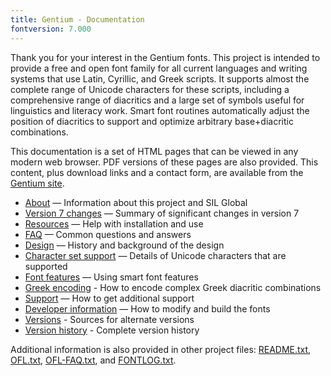 ```yaml
---
title: Gentium - Documentation
fontversion: 7.000
---
```


Thank you for your interest in the Gentium fonts. This project is intended to provide a free and open font family for all current languages and writing systems that use Latin, Cyrillic, and Greek scripts. It supports almost the complete range of Unicode characters for these scripts, including a comprehensive range of diacritics and a large set of symbols useful for linguistics and literacy work. Smart font routines automatically adjust the position of diacritics to support and optimize arbitrary base+diacritic combinations. 

This documentation is a set of HTML pages that can be viewed in any modern web browser. PDF versions of these pages are also provided. This content, plus download links and a contact form, are available from the [Gentium site](https://software.sil.org/gentium/).

- [About](about.md) — Information about this project and SIL Global
- [Version 7 changes](v7changes.md) — Summary of significant changes in version 7
- [Resources](resources.md) — Help with installation and use
- [FAQ](faq.md) — Common questions and answers
- [Design](design.md) — History and background of the design
- [Character set support](charset.md) — Details of Unicode characters that are supported
- [Font features](features.md) — Using smart font features
- [Greek encoding](greek.md) - How to encode complex Greek diacritic combinations 
- [Support](support.md) — How to get additional support
- [Developer information](developer.md) — How to modify and build the fonts
- [Versions](versions.md) - Sources for alternate versions
- [Version history](history.md) - Complete version history

Additional information is also provided in other project files: [README.txt](../README.txt), [OFL.txt](../OFL.txt), [OFL-FAQ.txt](../OFL-FAQ.txt), and [FONTLOG.txt](../FONTLOG.txt).


